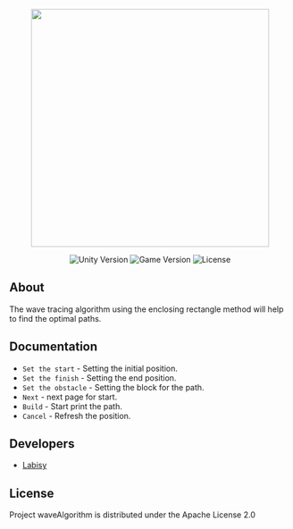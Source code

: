 <p align="center">
      <img src="https://i.ibb.co/NmDnHvp/wave.png" width="426">
</p>

<p align="center">
   <img src="https://img.shields.io/badge/Version-JDK17-yellow" alt="Unity Version">
   <img src="https://img.shields.io/badge/Version-V1.0%20(Alpha)-brightgreen" alt="Game Version">
   <img src="https://img.shields.io/badge/License-Apache%20License%202.0-blue" alt="License">
</p>

## About

The wave tracing algorithm using the enclosing rectangle method will help to find the optimal paths.

## Documentation

- `Set the start` - Setting the initial position. 
- `Set the finish` - Setting the end position.
- `Set the obstacle` - Setting the block for the path.
- `Next` - next page for start.
- `Build` - Start print the path.
- `Cancel` - Refresh the position.

## Developers

- [Labisy](https://github.com/Labisy)

## License

Project waveAlgorithm is distributed under the Apache License 2.0

